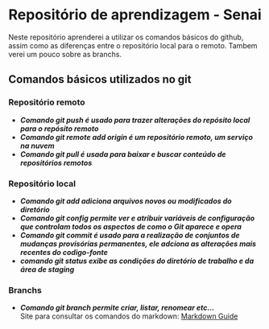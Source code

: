 # Repositório de aprendizagem - Senai
Neste repositório  aprenderei a utilizar os comandos básicos do github, assim como as diferenças entre o repositório local para o remoto.
 Tambem verei um pouco sobre as branchs.

## Comandos básicos utilizados no git
### Repositório remoto

   -  ***Comando git push é usado para trazer alterações do repósito local para o repósito remoto***
   - ***Comando git remote add origin é um repositório remoto, um serviço na nuvem***
   - ***Comando git pull é usada para baixar e buscar conteúdo de repositórios remotos***
    

### Repositório local
   -  ***Comando git add adiciona arquivos novos ou modificados do diretório***
   - ***Comando git config permite ver e atribuir variáveis de configuração que controlam todos os aspectos de como o Git aparece e opera***
   - ***Comando git commit é usado para a realização de conjuntos de mudanças provisórias permanentes, ele adciona as alterações mais recentes do codigo-fonte***
   - ***comando git status exibe as condições do diretório de trabalho e da área de staging***
### Branchs
  - ***Comando git branch permite criar, listar, renomear etc...***  
  Site para consultar os comandos do markdown: [Markdown Guide](https://www.markdownguide.org/basic-syntax/)

